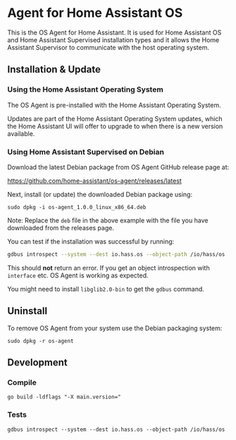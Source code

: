 # Agent for Home Assistant OS

This is the OS Agent for Home Assistant. It is used for Home Assistant
OS and Home Assistant Supervised installation types and it allows the
Home Assistant Supervisor to communicate with the host operating system.

## Installation & Update

### Using the Home Assistant Operating System

The OS Agent is pre-installed with the Home Assistant Operating System.

Updates are part of the Home Assistant Operating System updates, which
the Home Assistant UI will offer to upgrade to when there is a new version
available.

### Using Home Assistant Supervised on Debian

Download the latest Debian package from OS Agent GitHub release page at:

<https://github.com/home-assistant/os-agent/releases/latest>

Next, install (or update) the downloaded Debian package using:

```shell
sudo dpkg -i os-agent_1.0.0_linux_x86_64.deb
```

Note: Replace the `deb` file in the above example with the file you
have downloaded from the releases page.

You can test if the installation was successful by running:

```bash
gdbus introspect --system --dest io.hass.os --object-path /io/hass/os
```

This should **not** return an error. If you get an object introspection
with `interface` etc. OS Agent is working as expected.

You might need to install `libglib2.0-bin` to get the `gdbus` command.

## Uninstall

To remove OS Agent from your system use the Debian packaging system:

```shell
sudo dpkg -r os-agent
```

## Development

### Compile

```shell
go build -ldflags "-X main.version="
```

### Tests

```shell
gdbus introspect --system --dest io.hass.os --object-path /io/hass/os
```
